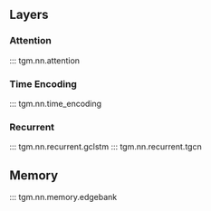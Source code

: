 ## Layers

### Attention

::: tgm.nn.attention

### Time Encoding

::: tgm.nn.time_encoding

### Recurrent

::: tgm.nn.recurrent.gclstm
::: tgm.nn.recurrent.tgcn

## Memory

::: tgm.nn.memory.edgebank
